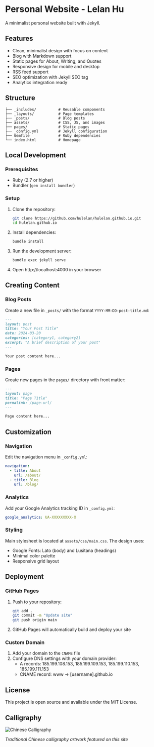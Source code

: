 # Personal Website - Lelan Hu

A minimalist personal website built with Jekyll.

## Features

- Clean, minimalist design with focus on content
- Blog with Markdown support
- Static pages for About, Writing, and Quotes
- Responsive design for mobile and desktop
- RSS feed support
- SEO optimization with Jekyll SEO tag
- Analytics integration ready

## Structure

```
├── _includes/          # Reusable components
├── _layouts/           # Page templates
├── _posts/             # Blog posts
├── assets/             # CSS, JS, and images
├── pages/              # Static pages
├── _config.yml         # Jekyll configuration
├── Gemfile             # Ruby dependencies
└── index.html          # Homepage
```

## Local Development

### Prerequisites

- Ruby (2.7 or higher)
- Bundler (`gem install bundler`)

### Setup

1. Clone the repository:
   ```bash
   git clone https://github.com/hulelan/hulelan.github.io.git
   cd hulelan.github.io
   ```

2. Install dependencies:
   ```bash
   bundle install
   ```

3. Run the development server:
   ```bash
   bundle exec jekyll serve
   ```

4. Open http://localhost:4000 in your browser

## Creating Content

### Blog Posts

Create a new file in `_posts/` with the format `YYYY-MM-DD-post-title.md`:

```markdown
---
layout: post
title: "Your Post Title"
date: 2024-03-20
categories: [category1, category2]
excerpt: "A brief description of your post"
---

Your post content here...
```

### Pages

Create new pages in the `pages/` directory with front matter:

```markdown
---
layout: page
title: "Page Title"
permalink: /page-url/
---

Page content here...
```

## Customization

### Navigation

Edit the navigation menu in `_config.yml`:

```yaml
navigation:
  - title: About
    url: /about/
  - title: Blog
    url: /blog/
```

### Analytics

Add your Google Analytics tracking ID in `_config.yml`:

```yaml
google_analytics: UA-XXXXXXXXX-X
```

### Styling

Main stylesheet is located at `assets/css/main.css`. The design uses:
- Google Fonts: Lato (body) and Lusitana (headings)
- Minimal color palette
- Responsive grid layout

## Deployment

### GitHub Pages

1. Push to your repository:
   ```bash
   git add .
   git commit -m "Update site"
   git push origin main
   ```

2. GitHub Pages will automatically build and deploy your site

### Custom Domain

1. Add your domain to the `CNAME` file
2. Configure DNS settings with your domain provider:
   - A records: 185.199.108.153, 185.199.109.153, 185.199.110.153, 185.199.111.153
   - CNAME record: www → [username].github.io

## License

This project is open source and available under the MIT License.

## Calligraphy

![Chinese Calligraphy](assets/images/calligraphy.png)

*Traditional Chinese calligraphy artwork featured on this site*

